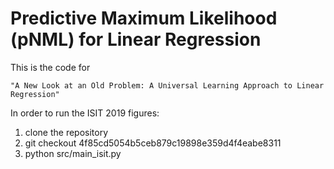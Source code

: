 # Predictive Maximum Likelihood (pNML) for Linear Regression


This is the code for
```
"A New Look at an Old Problem: A Universal Learning Approach to Linear Regression"
```

In order to run the ISIT 2019 figures:
1. clone the repository
2. git checkout 4f85cd5054b5ceb879c19898e359d4f4eabe8311
3. python src/main_isit.py
